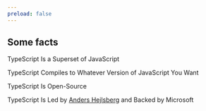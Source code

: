 ```yaml
---
preload: false
---
```

## Some facts

<style>

.slidev-vclick-hidden {
  opacity: 0;
  pointer-events: none;
  transform: translateX(-100%);
}

.slidev-vclick-current {
  transform: translateX(0);
  transition: transform ease-in-out 500ms;
  pointer-events: auto;
}
</style>

<v-clicks>
  <p>TypeScript Is a Superset of JavaScript</p>
  <p>TypeScript Compiles to Whatever Version of JavaScript You Want</p>
  <p>TypeScript Is Open-Source</p>
  <p>TypeScript Is Led by <a href="https://github.com/ahejlsberg" target="_blank">Anders Hejlsberg</a> and Backed by Microsoft</p>
</v-clicks>
